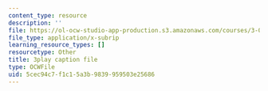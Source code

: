 ```yaml
---
content_type: resource
description: ''
file: https://ol-ocw-studio-app-production.s3.amazonaws.com/courses/3-021j-introduction-to-modeling-and-simulation-spring-2012/5cec94c7f1c15a3b9839959503e25686_bf5IWKhSWRo.vtt
file_type: application/x-subrip
learning_resource_types: []
resourcetype: Other
title: 3play caption file
type: OCWFile
uid: 5cec94c7-f1c1-5a3b-9839-959503e25686
---
```

